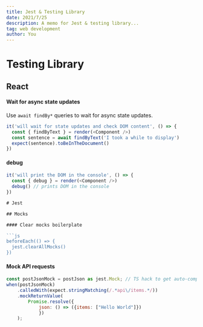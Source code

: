 ```yaml
---
title: Jest & Testing Library
date: 2021/7/25
description: A memo for Jest & testing library...
tag: web development
author: You
---
```


# Testing Library

## React

#### Wait for async state updates

Use `await findBy*` queries to wait for async state updates.

```js
it('will wait for state updates and check DOM content', () => {
  const { findByText } = render(<Component />)
  const sentence = await findByText('I took a while to display')
  expect(sentence).toBeInTheDocument()
})
```

#### debug

````js
it('will print the DOM in the console', () => {
  const { debug } = render(<Component />)
  debug() // prints DOM in the console
})

# Jest

## Mocks

#### Clear mocks boilerplate

```js
beforeEach(() => {
  jest.clearAllMocks()
})
````

#### Mock API requests

```js
const postJsonMock = postJson as jest.Mock; // TS hack to get auto-completion
when(postJsonMock)
    .calledWith(expect.stringMatching(/.*api\/items.*/))
    .mockReturnValue(
        Promise.resolve({
            json: () => ({items: ["Hello World"]})
            })
    );
```
